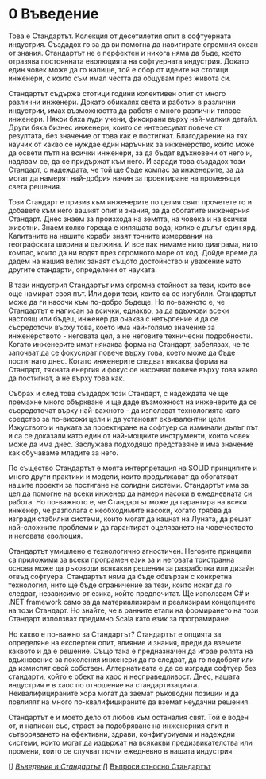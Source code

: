 
# 0 Въведение 

Това е Стандартът. Колекция от десетилетия опит в софтуерната индустрия. Създадох го за да ви помогна да навигирате огромния океан от знания. Стандартът не е перфектен и никога няма да бъде, което отразява постоянната еволюцията на софтуерната индустрия. Докато един човек може да го напише, той е сбор от идеите на стотици инженери, с които съм имал честта да общувам през живота си. 

Стандартът съдържа стотици години колективен опит от много различни инженери. Докато обикалях света и работих в различни индустрии, имах възможността да работя с много различни типове инженери. Някои бяха луди учени, фиксирани върху най-малкия детайл. Други бяха бизнес инженери, които се интересуват повече от резултата, без значение от това как е постигнат. Благодарение на тях научих от какво се нуждае един наръчник за инженерство, който може да освети пътя на всички инженери, за да бъдат вдъхновени от него и, надявам се, да се придържат към него. И заради това създадох този Стандарт, с надеждата, че той ще бъде компас за инженерите, за да могат да намерят най-добрия начин за проектиране на променящи света решения. 

Този Стандарт е призив към инженерите по целия свят: прочетете го и добавете към него вашият опит и знания, за да обогатите инженерния Стандарт. Днес знаем за произхода на земята, на човека и на всички животни. Знаем колко гореща е кипящата вода; колко е дълъг един ярд. Капитаните на нашите кораби знаят точните измервания на географската ширина и дължина. И все пак нямаме нито диаграма, нито компас, които да ни водят през огромното море от код. Дойде време да дадем на нашия велик занаят същото достойнство и уважение като другите стандарти, определени от науката. 

В тази индустрия Стандартът има огромна стойност за тези, които все още намират своя път. Или дори тези, които са се изгубили. Стандартът може да ги насочи към по-добро бъдеще. Но по-важното е, че Стандартът е написан за всички, еднакво, за да вдъхнови всеки настоящ или бъдещ инженер да очаква с нетърпение и да се съсредоточи върху това, което има най-голямо значение за инженерството - неговата цел, а не неговите технически подробности. Когато инженерите имат някаква форма на Стандарт, забелязах, че те започват да се фокусират повече върху това, което може да бъде постигнато днес. Когато инженерите следват някаква форма на Стандарт, тяхната енергия и фокус се насочват повече върху това какво да постигнат, а не върху това как.

Събрах и след това създадох този Стандарт, с надеждата че ще премахне много объркване и ще даде възможност на инженерите да се съсредоточат върху най-важното - да използват технологията като средство за по-високи цели и да установят еквивалентни цели. Изкуството и науката за проектиране на софтуер са изминали дълъг път и са се доказали като един от най-мощните инструменти, които човек може да има днес. Заслужава подходящо представяне и има значение как обучаваме младите за него. 

По същество Стандартът е моята интерпретация на SOLID принципите и много други практики и модели, които продължават да обогатяват нашите проекти за постигане на солидни системи. Стандартът има за цел да помогне на всеки инженер да намери насоки в ежедневната си работа. Но по-важното е, че Стандартът може да гарантира на всеки инженер, че разполага с необходимите насоки, когато трябва да изгради стабилни системи, които могат да кацнат на Луната, да решат най-сложните проблеми и да гарантират оцеляването на човечеството и неговата еволюция. 

Стандартът умишлено е технологично агностичен. Неговите принципи са приложими за всеки програмен език за и неговата тристранна основа може да ръководи всякакви решения за разработка или дизайн отвъд софтуера. Стандартът няма да бъде обвързан с конкретна технология, нито ще бъде ограничение за тези, които искат да го следват, независимо от езика, който предпочитат. Ще използвам C# и .NET framework само за да материализирам и реализирам концепциите на този Стандарт. Но знайте, че в ранните етапи на формирането на този Стандарт използвах предимно Scala като език за програмиране. 

Но какво е по-важно за Стандартът? Стандартът е опцията за определяне на експертен опит, влияние и знания, преди да вземете каквото и да е решение. Също така е предназначен да играе ролята на вдъхновение за поколения инженери да го следват, да го подобрят или да измислят свой собствен. Алтернативата е да се изгради софтуер без стандарти, който е обект на хаос и несправедливост. Днес, нашата индустрия е в хаос по отношение на стандартизацията. Неквалифицираните хора могат да заемат ръководни позиции и да повлияят на много по-квалифицираните да вземат неудачни решения. 

Стандартът е и моето дело от любов към останалия свят. Той е воден от, и написан със, страст за подобряване на инженерния опит и сътворяването на ефективни, здрави, конфигуриуеми и надеждни системи, които могат да издържат на всякакви предизвикателства или промени, които се случват почти ежедневно в нашата индустрия. 

[*] [Въведение в Стандартът](https://www.youtube.com/watch?v=8PveoymxCok)
[*] [Въпроси относно Стандартът](https://www.youtube.com/watch?v=Au7G_y4BkbY) 
